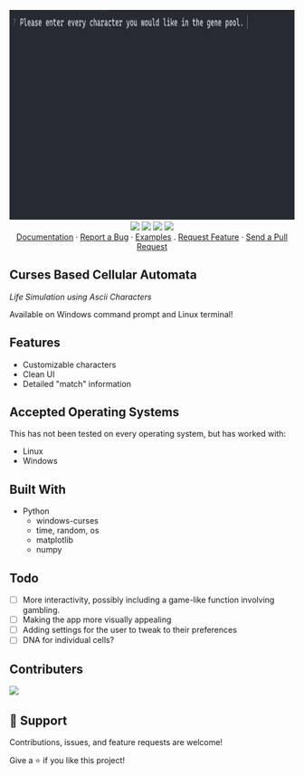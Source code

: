 <p align="center">
  <img src="assets/homescreen.gif" alt="Demo image" width="867" height="371"></img>
  <br/>
  <a href="#"><img src="https://img.shields.io/badge/Made%20with-Python-1f425f.svg"></img></a>
  <a href="https://creativecommons.org/licenses/by-nc-sa/4.0/"><img src="https://img.shields.io/badge/License-CC_BY--NC--SA_4.0-lightgrey.svg"></img></a>
  <a href="#"><img src="https://img.shields.io/github/repo-size/Zadeson/Curses-Based-Cellular-Automata"></img></a>
  <a href="#"><img src="https://img.shields.io/github/commit-activity/y/Zadeson/Curses-Based-Cellular-Automata"></img></a>

  
  <br/>
  <a href="https://arthursonzogni.github.io/FTXUI/">Documentation</a> ·
  <a href="https://github.com/ArthurSonzogni/FTXUI/issues">Report a Bug</a> ·
  <a href="https://arthursonzogni.github.io/FTXUI/examples.html">Examples</a> .
  <a href="https://github.com/ArthurSonzogni/FTXUI/issues">Request Feature</a> ·
  <a href="https://github.com/ArthurSonzogni/FTXUI/pulls">Send a Pull Request</a>

</p>


## Curses Based Cellular Automata

<i>Life Simulation using Ascii Characters</i>

Available on Windows command prompt and Linux terminal!

## Features

* Customizable characters
* Clean UI
* Detailed "match" information

## Accepted Operating Systems

This has not been tested on every operating system, but has worked with:
- Linux
- Windows

## Built With

- Python
  - windows-curses
  - time, random, os
  - matplotlib
  - numpy

## Todo

- [ ] More interactivity, possibly including a game-like function involving gambling.
- [ ] Making the app more visually appealing
- [ ] Adding settings for the user to tweak to their preferences
- [ ] DNA for individual cells?

## Contributers

<a href="https://github.com/ArthurSonzogni/FTXUI/graphs/contributors">
  <img src="https://contrib.rocks/image?repo=ArthurSonzogni/FTXUI" />
</a>

## 🤝 Support

Contributions, issues, and feature requests are welcome!

Give a ⭐️ if you like this project!
